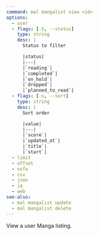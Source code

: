 ```yaml
---
command: mal mangalist view <id>
options:
  - user
  - flags: [-S, --status]
    type: string
    desc: |
      Status to filter

      |status|
      |---|
      |`reading`|
      |`completed`|
      |`on_hold`|
      |`dropped`|
      |`planned_to_read`|
  - flags: [-s, --sort]
    type: string
    desc: |
      Sort order

      |value|
      |---|
      |`score`|
      |`updated_at`|
      |`title`|
      |`start`|
  - limit
  - offset
  - nsfw
  - csv
  - json
  - jq
  - web
see-also:
  - mal mangalist update
  - mal mangalist delete
---
```

View a user Manga listing.